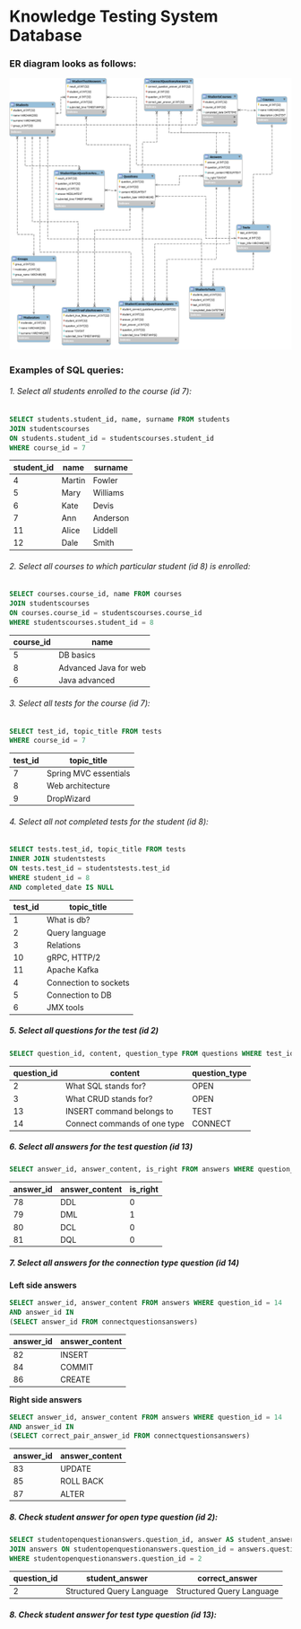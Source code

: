 # Knowledge Testing System Database

### ER diagram looks as follows:

![alt text](./db.png "ER diagram")


### Examples of SQL queries:
###### 1. Select all students enrolled to the course (id 7):
```sql
SELECT students.student_id, name, surname FROM students
JOIN studentscourses 
ON students.student_id = studentscourses.student_id
WHERE course_id = 7
``` 

student_id | name | surname
|---|---|---|
4 |	Martin |	Fowler
5 |	Mary |	Williams
6 |	Kate |	Devis
7 |	Ann |	Anderson
11 |	Alice |	Liddell
12 |	Dale |	Smith


###### 2. Select all courses to which particular student (id 8) is enrolled:
```sql
SELECT courses.course_id, name FROM courses 
JOIN studentscourses
ON courses.course_id = studentscourses.course_id
WHERE studentscourses.student_id = 8
```

course_id | name
|---|---|
5 |	DB basics
8 |	Advanced Java for web
6 |	Java advanced


###### 3. Select all tests for the course (id 7):
```sql
SELECT test_id, topic_title FROM tests
WHERE course_id = 7
```

test_id | topic_title
|---|---|
7 |	Spring MVC essentials
8 |	Web architecture
9 |	DropWizard


###### 4. Select all not completed tests for the student (id 8):
```sql
SELECT tests.test_id, topic_title FROM tests
INNER JOIN studentstests
ON tests.test_id = studentstests.test_id
WHERE student_id = 8
AND completed_date IS NULL
```

test_id | topic_title
|---|---|
1 |	What is db?
2 |	Query language
3 |	Relations
10 |	gRPC, HTTP/2
11 |	Apache Kafka
4 |	Connection to sockets
5 |	Connection to DB
6 |	JMX tools


##### 5. Select all questions for the test (id 2)
```sql
SELECT question_id, content, question_type FROM questions WHERE test_id = 2
```

question_id | content | question_type
|---|---|---|
2 |	What SQL stands for? |	OPEN
3 |	What CRUD stands for? |	OPEN
13 |	INSERT command belongs to |	TEST
14 |	Connect commands of one type |	CONNECT


##### 6. Select all answers for the test question (id 13)
```sql
SELECT answer_id, answer_content, is_right FROM answers WHERE question_id = 13
```
answer_id | answer_content | is_right
|---|---|---|
78 |	DDL |	0
79 |	DML |	1
80 |	DCL |	0
81 |	DQL |	0


##### 7. Select all answers for the connection type question (id 14)
**Left side answers**
```sql
SELECT answer_id, answer_content FROM answers WHERE question_id = 14
AND answer_id IN
(SELECT answer_id FROM connectquestionsanswers)
```

answer_id | answer_content
|---|---|
82 |	INSERT
84 |	COMMIT
86 |	CREATE

**Right side answers**
```sql
SELECT answer_id, answer_content FROM answers WHERE question_id = 14
AND answer_id IN
(SELECT correct_pair_answer_id FROM connectquestionsanswers)
```

answer_id | answer_content
|---|---|
83 |	UPDATE
85 |	ROLL BACK
87 |	ALTER


##### 8. Check student answer for open type question (id 2):
```sql
SELECT studentopenquestionanswers.question_id, answer AS student_answer, answer_content AS correct_answer FROM studentopenquestionanswers 
JOIN answers ON studentopenquestionanswers.question_id = answers.question_id
WHERE studentopenquestionanswers.question_id = 2
```

question_id | student_answer | correct_answer
|---|---|---|
2 |	Structured Query Language |	Structured Query Language

##### 8. Check student answer for test type question (id 13):

